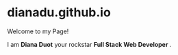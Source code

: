 # dianadu.github.io

<p>Welcome to my Page!</p>

<p>I am <b>Diana Duot</b> your rockstar <b> Full Stack Web Developer </b>.
   

